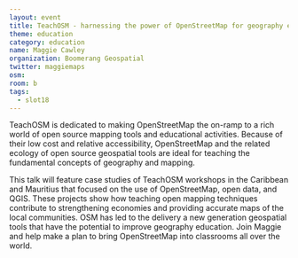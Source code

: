 ```yaml
---
layout: event
title: TeachOSM - harnessing the power of OpenStreetMap for geography education
theme: education
category: education
name: Maggie Cawley
organization: Boomerang Geospatial
twitter: maggiemaps
osm:
room: b
tags:
  - slot18
---
```

TeachOSM is dedicated to making OpenStreetMap the on-ramp to a rich world of open source mapping tools and educational activities. Because of their low cost and relative accessibility, OpenStreetMap and the related ecology of open source geospatial tools are ideal for teaching the fundamental concepts of geography and mapping. 

This talk will feature case studies of TeachOSM workshops in the Caribbean and Mauritius that focused on the use of OpenStreetMap, open data, and QGIS. These projects show how teaching open mapping techniques contribute to strengthening economies and providing accurate maps of the local communities. OSM has led to the delivery a new generation geospatial tools that have the potential to improve geography education. Join Maggie and help make a plan to bring OpenStreetMap into classrooms all over the world.
